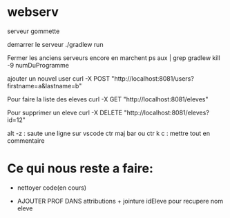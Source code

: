 # webserv
serveur gommette

demarrer le serveur
./gradlew run

Fermer les anciens serveurs encore en marchent
ps aux | grep gradlew
kill -9 numDuProgramme

ajouter un nouvel user
curl -X POST "http://localhost:8081/users?firstname=a&lastname=b"

Pour faire la liste des eleves
curl -X GET "http://localhost:8081/eleves"

Pour supprimer un eleve
curl -X DELETE "http://localhost:8081/eleves?id=12"

alt -z : saute une ligne sur vscode
ctr maj bar  ou ctr k c : mettre tout en commentaire

# Ce qui nous reste a faire:


- nettoyer code(en cours)

- AJOUTER PROF DANS attributions + jointure idEleve pour recupere nom eleve

